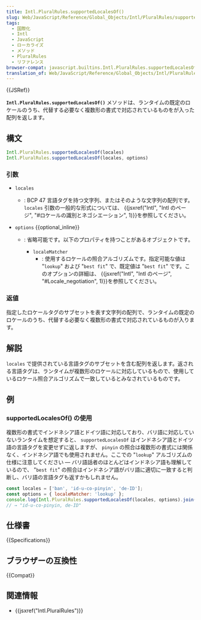 ```yaml
---
title: Intl.PluralRules.supportedLocalesOf()
slug: Web/JavaScript/Reference/Global_Objects/Intl/PluralRules/supportedLocalesOf
tags:
  - 国際化
  - Intl
  - JavaScript
  - ローカライズ
  - メソッド
  - PluralRules
  - リファレンス
browser-compat: javascript.builtins.Intl.PluralRules.supportedLocalesOf
translation_of: Web/JavaScript/Reference/Global_Objects/Intl/PluralRules/supportedLocalesOf
---
```

{{JSRef}}

**`Intl.PluralRules.supportedLocalesOf()`** メソッドは、ランタイムの既定のロケールのうち、代替する必要なく複数形の書式で対応されているものをが入った配列を返します。

## 構文

```js
Intl.PluralRules.supportedLocalesOf(locales)
Intl.PluralRules.supportedLocalesOf(locales, options)
```

### 引数

- `locales`
  - : BCP 47 言語タグを持つ文字列、またはそのような文字列の配列です。 `locales` 引数の一般的な形式については、 {{jsxref("Intl", "Intl のページ", "#ロケールの識別とネゴシエーション", 1)}}を参照してください。
- `options` {{optional_inline}}

  - : 省略可能です。以下のプロパティを持つことがあるオブジェクトです。

    - `localeMatcher`
      - : 使用するロケールの照合アルゴリズムです。指定可能な値は "`lookup`" および "`best fit`" で、既定値は "`best fit`" です。このオプションの詳細は、 {{jsxref("Intl", "Intl のページ", "#Locale_negotiation", 1)}}を参照してください。

### 返値

指定したロケールタグのサブセットを表す文字列の配列で、ランタイムの既定のロケールのうち、代替する必要なく複数形の書式で対応されているものが入ります。

## 解説

`locales` で提供されている言語タグのサブセットを含む配列を返します。返される言語タグは、ランタイムが複数形のロケールに対応しているもので、使用しているロケール照合アルゴリズムで一致しているとみなされているものです。

## 例

### supportedLocalesOf() の使用

複数形の書式でインドネシア語とドイツ語に対応しており、バリ語に対応していないランタイムを想定すると、 `supportedLocalesOf` はインドネシア語とドイツ語の言語タグを変更せずに返しますが、 `pinyin` の照合は複数形の書式には関係なく、インドネシア語でも使用されません。ここでの "`lookup`" アルゴリズムの仕様に注意してください — バリ語話者のほとんどはインドネシア語も理解しているので、 "`best fit`" の照合はインドネシア語がバリ語に適切に一致すると判断し、バリ語の言語タグも返すかもしれません。

```js
const locales = ['ban', 'id-u-co-pinyin', 'de-ID'];
const options = { localeMatcher: 'lookup' };
console.log(Intl.PluralRules.supportedLocalesOf(locales, options).join(', '));
// → "id-u-co-pinyin, de-ID"
```

## 仕様書

{{Specifications}}

## ブラウザーの互換性

{{Compat}}

## 関連情報

- {{jsxref("Intl.PluralRules")}}

